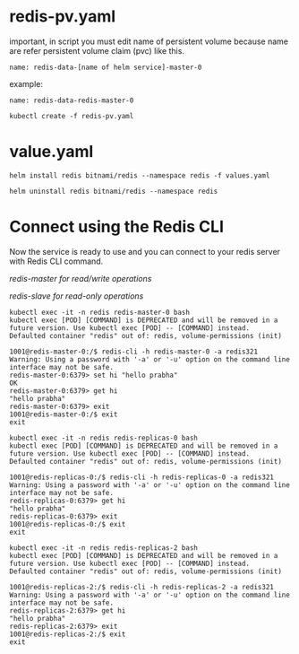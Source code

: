 # redis-pv.yaml

important, in script you must edit name of persistent volume because name are refer persistent volume claim (pvc) like this.
```
name: redis-data-[name of helm service]-master-0
```

example: 
```
name: redis-data-redis-master-0
```
```
kubectl create -f redis-pv.yaml
```
# value.yaml
```
helm install redis bitnami/redis --namespace redis -f values.yaml
```
```
helm uninstall redis bitnami/redis --namespace redis
```

# Connect using the Redis CLI
Now the service is ready to use and you can connect to your redis server with Redis CLI command.

_redis-master for read/write operations_

_redis-slave for read-only operations_

```
kubectl exec -it -n redis redis-master-0 bash
kubectl exec [POD] [COMMAND] is DEPRECATED and will be removed in a future version. Use kubectl exec [POD] -- [COMMAND] instead.
Defaulted container "redis" out of: redis, volume-permissions (init)

1001@redis-master-0:/$ redis-cli -h redis-master-0 -a redis321
Warning: Using a password with '-a' or '-u' option on the command line interface may not be safe.
redis-master-0:6379> set hi "hello prabha"
OK
redis-master-0:6379> get hi
"hello prabha"
redis-master-0:6379> exit
1001@redis-master-0:/$ exit
exit
```
```
kubectl exec -it -n redis redis-replicas-0 bash
kubectl exec [POD] [COMMAND] is DEPRECATED and will be removed in a future version. Use kubectl exec [POD] -- [COMMAND] instead.
Defaulted container "redis" out of: redis, volume-permissions (init)

1001@redis-replicas-0:/$ redis-cli -h redis-replicas-0 -a redis321
Warning: Using a password with '-a' or '-u' option on the command line interface may not be safe.
redis-replicas-0:6379> get hi
"hello prabha"
redis-replicas-0:6379> exit
1001@redis-replicas-0:/$ exit
exit
```
```
kubectl exec -it -n redis redis-replicas-2 bash
kubectl exec [POD] [COMMAND] is DEPRECATED and will be removed in a future version. Use kubectl exec [POD] -- [COMMAND] instead.
Defaulted container "redis" out of: redis, volume-permissions (init)

1001@redis-replicas-2:/$ redis-cli -h redis-replicas-2 -a redis321
Warning: Using a password with '-a' or '-u' option on the command line interface may not be safe.
redis-replicas-2:6379> get hi
"hello prabha"
redis-replicas-2:6379> exit
1001@redis-replicas-2:/$ exit
exit
```
